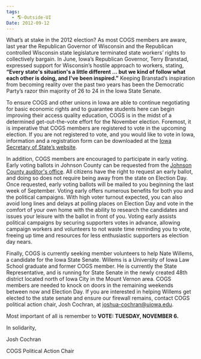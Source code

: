 ```yaml
---
tags:
  - 🌎-Outside-UI
Date: 2012-09-12
---
```

What’s at stake in the 2012 election? As most COGS members are aware, last year the Republican Governor of Wisconsin and the Republican controlled Wisconsin state legislature terminated state workers’ rights to collectively bargain. In June, Iowa’s Republican Governor, Terry Branstad, expressed support for Wisconsin’s hostile approach to workers, stating, **“Every state's situation's a little different ... but we kind of follow what each other is doing, and I've been inspired.”** Keeping Branstad’s inspiration from becoming reality over the past two years has been the Democratic Party’s razor thin majority of 26 to 24 in the Iowa State Senate.

To ensure COGS and other unions in Iowa are able to continue negotiating for basic economic rights and to guarantee students here can begin improving their access quality education, COGS is in the midst of a determined get-out-the-vote effort for the November election. Foremost, it is imperative that COGS members are registered to vote in the upcoming election. If you are not registered to vote, and you would like to vote in Iowa, information and a registration form can be downloaded at the [Iowa Secretary of State’s website](http://sos.iowa.gov/elections/voterinformation/voterregistration.html).

In addition, COGS members are encouraged to participate in early voting. Early voting ballots in Johnson County can be requested from the [Johnson County auditor's office](http://www.johnson-county.com/auditor/voter/absreq.htm). All citizens have the right to request an early ballot, and doing so does not require being away from the state on Election Day. Once requested, early voting ballots will be mailed to you beginning the last week of September. Voting early offers numerous benefits for both you and the political campaigns. With high voter turnout expected, you can also avoid long lines and delays at polling places on Election Day and vote in the comfort of your own home with the ability to research the candidates and issues your leisure with the ballot in front of you. Voting early assists political campaigns by securing supporters votes in advance, allowing campaign workers and volunteers to not waste time reminding you to vote, freeing up time and resources for less enthusiastic supporters as election day nears.

Finally, COGS is currently seeking member volunteers to help Nate Willems, a candidate for the Iowa State Senate. Willems is a University of Iowa Law School graduate and former COGS member. He is currently the State Representative, and is running for State Senate in the newly created 48th district located north of Iowa City in the Mount Vernon area. COGS members are needed to knock on doors in the remaining weekends between now and Election Day. If you are interested in helping Willems get elected to the state senate and ensure our firewall remains, contact COGS political action chair, Josh Cochran, at [joshua-cochran@uiowa.edu](mailto:joshua-cochran@uiowa.edu).

Most important of all is remember to **VOTE: TUESDAY, NOVEMBER 6.**

In solidarity,

Josh Cochran

COGS Political Action Chair